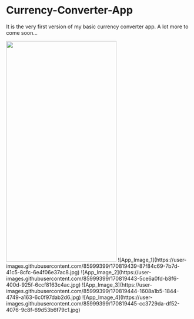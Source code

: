 # Currency-Converter-App
It is the very first version of my basic currency converter app. A lot more to come soon...

<img src="https://user-images.githubusercontent.com/85999399/170819439-87f84c69-7b7d-41c5-8cfc-6e4f06e37ac8.jpg" width="300" height="600">
![App_Image_1](https://user-images.githubusercontent.com/85999399/170819439-87f84c69-7b7d-41c5-8cfc-6e4f06e37ac8.jpg)
![App_Image_2](https://user-images.githubusercontent.com/85999399/170819443-5ce6a0fd-b8f6-400d-925f-6ccf8163c4ac.jpg)
![App_Image_3](https://user-images.githubusercontent.com/85999399/170819444-1608a1b5-1844-4749-a163-6c0f97dab2d6.jpg)
![App_Image_4](https://user-images.githubusercontent.com/85999399/170819445-cc3729da-df52-4076-9c8f-69d53b6f79c1.jpg)


